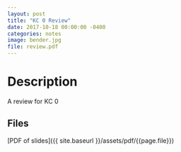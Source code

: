 ```yaml
---
layout: post
title: "KC 0 Review"
date: 2017-10-18 00:00:00 -0400
categories: notes
image: bender.jpg
file: review.pdf
---
```


# Description

A review for KC 0

## Files

[PDF of slides]({{ site.baseurl }}/assets/pdf/{{page.file}})
